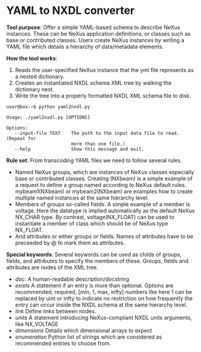 # YAML to NXDL converter

**Tool purpose**: Offer a simple YAML-based schema to describe NeXus instances. These can be NeXus application definitions, or classes such as base or contributed classes. Users create NeXus instances by writing a YAML file which details a hierarchy of data/metadata elements.

**How the tool works**:
1. Reads the user-specified NeXus instance that the yml file represents as a nested dictionary.
2. Creates an instantiated NXDL schema XML tree by walking the dictionary nest.
3. Write the tree into a properly formatted NXDL XML schema file to disk.

```console
user@box:~$ python yaml2nxdl.py

Usage: ./yaml2nxdl.py [OPTIONS]

Options:
   --input-file TEXT    The path to the input data file to read. (Repeat for
                        more than one file.)
   --help               Show this message and exit.

```

**Rule set**: From transcoding YAML files we need to follow several rules.
* Named NeXus groups, which are instances of NeXus classes especially base or contributed classes. Creating (NXbeam) is a simple example of a request to define a group named according to NeXus default rules. mybeam1(NXbeam) or mybeam2(NXbeam) are examples how to create multiple named instances at the same hierarchy level.
* Members of groups so-called fields. A simple example of a member is voltage. Here the datatype is implied automatically as the default NeXus NX_CHAR type.  By contrast, voltage(NX_FLOAT) can be used to instantiate a member of class which should be of NeXus type NX_FLOAT.
* And attributes or either groups or fields. Names of attributes have to be preceeded by \@ to mark them as attributes.

**Special keywords**: Several keywords can be used as childs of groups, fields, and attributes to specify the members of these. Groups, fields and attributes are nodes of the XML tree.
* *doc*: A human-readable description/docstring
* *exists* A statement if an entry is more than optional. Options are recommended, required, [min, 1, max, infty] numbers like here 1 can be replaced by uint or infty to indicate no restriction on how frequently the entry can occur inside the NXDL schema at the same hierarchy level.
* *link* Define links between nodes.
* *units* A statement introducing NeXus-compliant NXDL units arguments, like NX_VOLTAGE
* *dimensions* Details which dimensional arrays to expect
* *enumeration* Python list of strings which are considered as recommended entries to choose from.
